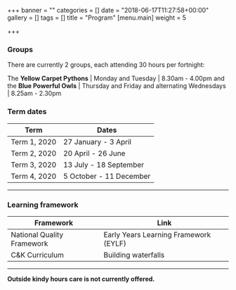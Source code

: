 +++
banner = ""
categories = []
date = "2018-06-17T11:27:58+00:00"
gallery = []
tags = []
title = "Program"
[menu.main]
weight = 5

+++
### Groups

There are currently 2 groups, each attending 30 hours per fortnight:

The **Yellow Carpet Pythons** | Monday and Tuesday | 8.30am - 4.00pm and the **Blue Powerful Owls** | Thursday and Friday and alternating Wednesdays | 8.25am - 2.30pm

### Term dates

| Term | Dates |
| --- | --- |
| Term 1, 2020 | 27 January - 3 April |
| Term 2, 2020 | 20 April - 26 June |
| Term 3, 2020 | 13 July - 18 September |
| Term 4, 2020 | 5 October - 11 December |

***

### Learning framework

| Framework | Link |
| --- | --- |
| National Quality Framework | Early Years Learning Framework (EYLF) |
| C&K Curriculum | Building waterfalls |

***

**Outside kindy hours care is not currently offered.**